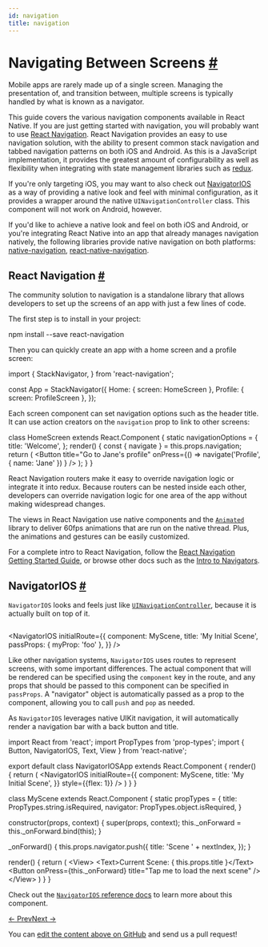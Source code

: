 ```yaml
---
id: navigation
title: navigation
---
```

<a id="content"></a><h1><a class="anchor" name="navigating-between-screens"></a>Navigating Between Screens <a class="hash-link" href="docs/navigation.html#navigating-between-screens">#</a></h1><div><p>Mobile apps are rarely made up of a single screen. Managing the presentation of, and transition between, multiple screens is typically handled by what is known as a navigator.</p><p>This guide covers the various navigation components available in React Native.
If you are just getting started with navigation, you will probably want to use <a href="docs/navigation.html#react-navigation" target="_blank">React Navigation</a>. React Navigation provides an easy to use navigation solution, with the ability to present common stack navigation and tabbed navigation patterns on both iOS and Android. As this is a JavaScript implementation, it provides the greatest amount of configurability as well as flexibility when integrating with state management libraries such as <a href="https://reactnavigation.org/docs/guides/redux" target="_blank">redux</a>.</p><p>If you're only targeting iOS, you may want to also check out <a href="docs/navigation.html#navigatorios" target="_blank">NavigatorIOS</a> as a way of providing a native look and feel with minimal configuration, as it provides a wrapper around the native <code>UINavigationController</code> class. This component will not work on Android, however.</p><p>If you'd like to achieve a native look and feel on both iOS and Android, or you're integrating React Native into an app that already manages navigation natively, the following libraries provide native navigation on both platforms: <a href="http://airbnb.io/native-navigation/" target="_blank">native-navigation</a>, <a href="https://github.com/wix/react-native-navigation" target="_blank">react-native-navigation</a>.</p><h2><a class="anchor" name="react-navigation"></a>React Navigation <a class="hash-link" href="docs/navigation.html#react-navigation">#</a></h2><p>The community solution to navigation is a standalone library that allows developers to set up the screens of an app with just a few lines of code.</p><p>The first step is to install in your project:</p><div class="prism language-javascript">npm install <span class="token operator">--</span>save react<span class="token operator">-</span>navigation</div><p>Then you can quickly create an app with a home screen and a profile screen:</p><div class="prism language-javascript">import <span class="token punctuation">{</span>
  StackNavigator<span class="token punctuation">,</span>
<span class="token punctuation">}</span> from <span class="token string">'react-navigation'</span><span class="token punctuation">;</span>

const App <span class="token operator">=</span> <span class="token function">StackNavigator<span class="token punctuation">(</span></span><span class="token punctuation">{</span>
  Home<span class="token punctuation">:</span> <span class="token punctuation">{</span> screen<span class="token punctuation">:</span> HomeScreen <span class="token punctuation">}</span><span class="token punctuation">,</span>
  Profile<span class="token punctuation">:</span> <span class="token punctuation">{</span> screen<span class="token punctuation">:</span> ProfileScreen <span class="token punctuation">}</span><span class="token punctuation">,</span>
<span class="token punctuation">}</span><span class="token punctuation">)</span><span class="token punctuation">;</span></div><p>Each screen component can set navigation options such as the header title. It can use action creators on the <code>navigation</code> prop to link to other screens:</p><div class="prism language-javascript">class <span class="token class-name">HomeScreen</span> extends <span class="token class-name">React<span class="token punctuation">.</span>Component</span> <span class="token punctuation">{</span>
  static navigationOptions <span class="token operator">=</span> <span class="token punctuation">{</span>
    title<span class="token punctuation">:</span> <span class="token string">'Welcome'</span><span class="token punctuation">,</span>
  <span class="token punctuation">}</span><span class="token punctuation">;</span>
  <span class="token function">render<span class="token punctuation">(</span></span><span class="token punctuation">)</span> <span class="token punctuation">{</span>
    const <span class="token punctuation">{</span> navigate <span class="token punctuation">}</span> <span class="token operator">=</span> <span class="token keyword">this</span><span class="token punctuation">.</span>props<span class="token punctuation">.</span>navigation<span class="token punctuation">;</span>
    <span class="token keyword">return</span> <span class="token punctuation">(</span>
      &lt;Button
        title<span class="token operator">=</span><span class="token string">"Go to Jane's profile"</span>
        onPress<span class="token operator">=</span><span class="token punctuation">{</span><span class="token punctuation">(</span><span class="token punctuation">)</span> <span class="token operator">=</span><span class="token operator">&gt;</span>
          <span class="token function">navigate<span class="token punctuation">(</span></span><span class="token string">'Profile'</span><span class="token punctuation">,</span> <span class="token punctuation">{</span> name<span class="token punctuation">:</span> <span class="token string">'Jane'</span> <span class="token punctuation">}</span><span class="token punctuation">)</span>
        <span class="token punctuation">}</span>
      <span class="token operator">/</span><span class="token operator">&gt;</span>
    <span class="token punctuation">)</span><span class="token punctuation">;</span>
  <span class="token punctuation">}</span>
<span class="token punctuation">}</span></div><p>React Navigation routers make it easy to override navigation logic or integrate it into redux. Because routers can be nested inside each other, developers can override navigation logic for one area of the app without making widespread changes.</p><p>The views in React Navigation use native components and the <a href="docs/animated.html" target="_blank"><code>Animated</code></a> library to deliver 60fps animations that are run on the native thread. Plus, the animations and gestures can be easily customized.</p><p>For a complete intro to React Navigation, follow the <a href="https://reactnavigation.org/docs/intro/" target="_blank">React Navigation Getting Started Guide</a>, or browse other docs such as the <a href="https://reactnavigation.org/docs/navigators/" target="_blank">Intro to Navigators</a>.</p><h2><a class="anchor" name="navigatorios"></a>NavigatorIOS <a class="hash-link" href="docs/navigation.html#navigatorios">#</a></h2><p><code>NavigatorIOS</code> looks and feels just like <a href="https://developer.apple.com/library/ios/documentation/UIKit/Reference/UINavigationController_Class/" target="_blank"><code>UINavigationController</code></a>, because it is actually built on top of it.</p><p><img src="img/NavigationStack-NavigatorIOS.gif" alt=""></p><div class="prism language-javascript">&lt;NavigatorIOS
  initialRoute<span class="token operator">=</span><span class="token punctuation">{</span><span class="token punctuation">{</span>
    component<span class="token punctuation">:</span> MyScene<span class="token punctuation">,</span>
    title<span class="token punctuation">:</span> <span class="token string">'My Initial Scene'</span><span class="token punctuation">,</span>
    passProps<span class="token punctuation">:</span> <span class="token punctuation">{</span> myProp<span class="token punctuation">:</span> <span class="token string">'foo'</span> <span class="token punctuation">}</span><span class="token punctuation">,</span>
  <span class="token punctuation">}</span><span class="token punctuation">}</span>
<span class="token operator">/</span><span class="token operator">&gt;</span></div><p>Like other navigation systems, <code>NavigatorIOS</code> uses routes to represent screens, with some important differences. The actual component that will be rendered can be specified using the <code>component</code> key in the route, and any props that should be passed to this component can be specified in <code>passProps</code>. A "navigator" object is automatically passed as a prop to the component, allowing you to call <code>push</code> and <code>pop</code> as needed.</p><p>As <code>NavigatorIOS</code> leverages native UIKit navigation, it will automatically render a navigation bar with a back button and title.</p><div class="prism language-javascript">import React from <span class="token string">'react'</span><span class="token punctuation">;</span>
import PropTypes from <span class="token string">'prop-types'</span><span class="token punctuation">;</span>
import <span class="token punctuation">{</span> Button<span class="token punctuation">,</span> NavigatorIOS<span class="token punctuation">,</span> Text<span class="token punctuation">,</span> View <span class="token punctuation">}</span> from <span class="token string">'react-native'</span><span class="token punctuation">;</span>

export default class <span class="token class-name">NavigatorIOSApp</span> extends <span class="token class-name">React<span class="token punctuation">.</span>Component</span> <span class="token punctuation">{</span>
  <span class="token function">render<span class="token punctuation">(</span></span><span class="token punctuation">)</span> <span class="token punctuation">{</span>
    <span class="token keyword">return</span> <span class="token punctuation">(</span>
      &lt;NavigatorIOS
        initialRoute<span class="token operator">=</span><span class="token punctuation">{</span><span class="token punctuation">{</span>
          component<span class="token punctuation">:</span> MyScene<span class="token punctuation">,</span>
          title<span class="token punctuation">:</span> <span class="token string">'My Initial Scene'</span><span class="token punctuation">,</span>
        <span class="token punctuation">}</span><span class="token punctuation">}</span>
        style<span class="token operator">=</span><span class="token punctuation">{</span><span class="token punctuation">{</span>flex<span class="token punctuation">:</span> <span class="token number">1</span><span class="token punctuation">}</span><span class="token punctuation">}</span>
      <span class="token operator">/</span><span class="token operator">&gt;</span>
    <span class="token punctuation">)</span>
  <span class="token punctuation">}</span>
<span class="token punctuation">}</span>

class <span class="token class-name">MyScene</span> extends <span class="token class-name">React<span class="token punctuation">.</span>Component</span> <span class="token punctuation">{</span>
  static propTypes <span class="token operator">=</span> <span class="token punctuation">{</span>
    title<span class="token punctuation">:</span> PropTypes<span class="token punctuation">.</span>string<span class="token punctuation">.</span>isRequired<span class="token punctuation">,</span>
    navigator<span class="token punctuation">:</span> PropTypes<span class="token punctuation">.</span>object<span class="token punctuation">.</span>isRequired<span class="token punctuation">,</span>
  <span class="token punctuation">}</span>

  <span class="token function">constructor<span class="token punctuation">(</span></span>props<span class="token punctuation">,</span> context<span class="token punctuation">)</span> <span class="token punctuation">{</span>
    <span class="token function">super<span class="token punctuation">(</span></span>props<span class="token punctuation">,</span> context<span class="token punctuation">)</span><span class="token punctuation">;</span>
    <span class="token keyword">this</span><span class="token punctuation">.</span>_onForward <span class="token operator">=</span> <span class="token keyword">this</span><span class="token punctuation">.</span>_onForward<span class="token punctuation">.</span><span class="token function">bind<span class="token punctuation">(</span></span><span class="token keyword">this</span><span class="token punctuation">)</span><span class="token punctuation">;</span>
  <span class="token punctuation">}</span>

  <span class="token function">_onForward<span class="token punctuation">(</span></span><span class="token punctuation">)</span> <span class="token punctuation">{</span>
    <span class="token keyword">this</span><span class="token punctuation">.</span>props<span class="token punctuation">.</span>navigator<span class="token punctuation">.</span><span class="token function">push<span class="token punctuation">(</span></span><span class="token punctuation">{</span>
      title<span class="token punctuation">:</span> <span class="token string">'Scene '</span> <span class="token operator">+</span> nextIndex<span class="token punctuation">,</span>
    <span class="token punctuation">}</span><span class="token punctuation">)</span><span class="token punctuation">;</span>
  <span class="token punctuation">}</span>

  <span class="token function">render<span class="token punctuation">(</span></span><span class="token punctuation">)</span> <span class="token punctuation">{</span>
    <span class="token keyword">return</span> <span class="token punctuation">(</span>
      &lt;View<span class="token operator">&gt;</span>
        &lt;Text<span class="token operator">&gt;</span>Current Scene<span class="token punctuation">:</span> <span class="token punctuation">{</span> <span class="token keyword">this</span><span class="token punctuation">.</span>props<span class="token punctuation">.</span>title <span class="token punctuation">}</span>&lt;<span class="token operator">/</span>Text<span class="token operator">&gt;</span>
        &lt;Button
          onPress<span class="token operator">=</span><span class="token punctuation">{</span><span class="token keyword">this</span><span class="token punctuation">.</span>_onForward<span class="token punctuation">}</span>
          title<span class="token operator">=</span><span class="token string">"Tap me to load the next scene"</span>
        <span class="token operator">/</span><span class="token operator">&gt;</span>
      &lt;<span class="token operator">/</span>View<span class="token operator">&gt;</span>
    <span class="token punctuation">)</span>
  <span class="token punctuation">}</span>
<span class="token punctuation">}</span></div><p>Check out the <a href="docs/navigatorios.html" target="_blank"><code>NavigatorIOS</code> reference docs</a> to learn more about this component.</p></div><div class="docs-prevnext"><a class="docs-prev" href="docs/platform-specific-code.html#content">← Prev</a><a class="docs-next" href="docs/images.html#content">Next →</a></div><p class="edit-page-block">You can <a target="_blank" href="https://github.com/facebook/react-native/blob/master/docs/Navigation.md">edit the content above on GitHub</a> and send us a pull request!</p>